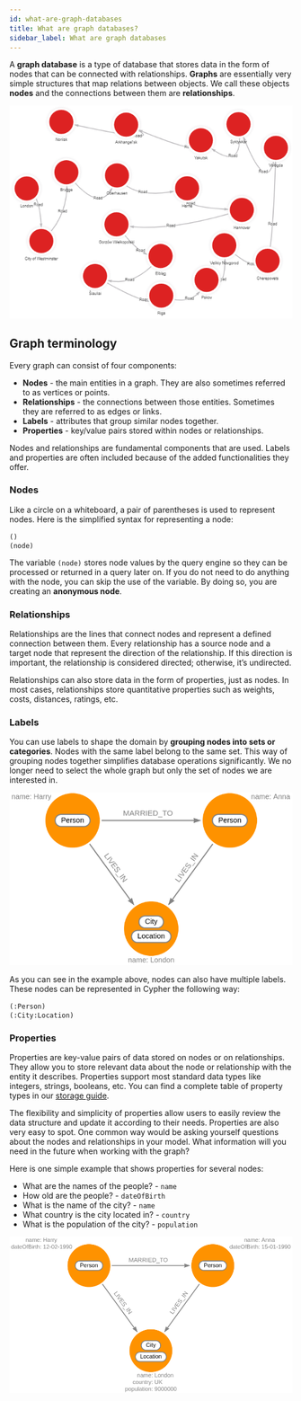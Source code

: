 ```yaml
---
id: what-are-graph-databases
title: What are graph databases?
sidebar_label: What are graph databases
---
```


A **graph database** is a type of database that stores data in the form of nodes
that can be connected with relationships. **Graphs** are essentially very simple
structures that map relations between objects. We call these objects **nodes**
and the connections between them are **relationships**.

![graph-database-example](data/graph-databases/graph-database-example.png)

## Graph terminology 
Every graph can consist of four components: 

* **Nodes** - the main entities in a graph. They are also sometimes referred to
  as vertices or points. 
* **Relationships** - the connections between those entities. Sometimes they are
  referred to as edges or links.
* **Labels** - attributes that group similar nodes together.
* **Properties** - key/value pairs stored within nodes or relationships.

Nodes and relationships are fundamental components that are used. Labels and
properties are often included because of the added functionalities they offer. 

### Nodes

Like a circle on a whiteboard, a pair of parentheses is used to represent nodes.
Here is the simplified syntax for representing a node:

```cypher
()
(node)
```

The variable `(node)` stores node values by the query engine so they can be
processed or returned in a query later on.  If you do not need to do anything
with the node, you can skip the use of the variable. By doing so, you are
creating an **anonymous node**.

### Relationships

Relationships are the lines that connect nodes and represent a defined
connection between them. Every relationship has a source node and a target node
that represent the direction of the relationship. If this direction is
important, the relationship is considered directed; otherwise, it’s undirected.

Relationships can also store data in the form of properties, just as nodes. In
most cases, relationships store quantitative properties such as weights, costs,
distances, ratings, etc.

### Labels

You can use labels to shape the domain by **grouping nodes into sets or
categories**. Nodes with the same label belong to the same set. This way of
grouping nodes together simplifies database operations significantly. We no
longer need to select the whole graph but only the set of nodes we are
interested in.

![labels-example](data/graph-databases/labels-example.png)

As you can see in the example above, nodes can also have multiple labels. These
nodes can be represented in Cypher the following way:

```cypher
(:Person)
(:City:Location)
```
### Properties

Properties are key-value pairs of data stored on nodes or on relationships. They
allow you to store relevant data about the node or relationship with the entity
it describes. Properties support most standard data types like integers,
strings, booleans, etc. You can find a complete table of property types in our
[storage guide](../memgraph/concepts/storage/#properties).

The flexibility and simplicity of properties allow users to easily review the
data structure and update it according to their needs. Properties are also very
easy to spot. One common way would be asking yourself questions about the nodes
and relationships in your model. What information will you need in the future
when working with the graph?

Here is one simple example that shows properties for several nodes:

* What are the names of the people? - `name`
* How old are the people? - `dateOfBirth`
* What is the name of the city? - `name`
* What country is the city located in? - `country`
* What is the population of the city? - `population`

![properties-example](data/graph-databases/properties-example.png)
